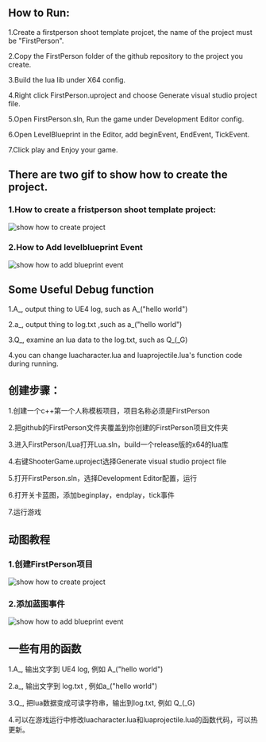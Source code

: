 ## How to Run:
1.Create a firstperson shoot template projcet, the name of the project must be "FirstPerson".

2.Copy the FirstPerson folder of the github repository to the project you create.

3.Build the lua lib under X64 config.

4.Right click FirstPerson.uproject and choose Generate visual studio project file.

5.Open FirstPerson.sln, Run the game under Development Editor config.

6.Open LevelBlueprint in the Editor, add beginEvent, EndEvent, TickEvent.

7.Click play and Enjoy your game.




## There are two gif to show how to create the project.

### 1.How to create a fristperson shoot template project:
![show how to create project](https://github.com/asqbtcupid/asqbtcupid.github.com/blob/master/_image/firstperson.gif?raw=true)

### 2.How to Add levelblueprint Event
![show how to add blueprint event](https://github.com/asqbtcupid/asqbtcupid.github.com/blob/master/_image/addbpevent_fp.gif?raw=true)
​
​
## Some Useful Debug function

1.A\_, output thing to UE4 log, such as A\_("hello world")

2.a\_, output thing to log.txt ,such as a\_("hello world")

3.Q\_, examine an lua data to the log.txt, such as Q\_(\_G)

4.you can change luacharacter.lua and luaprojectile.lua's function code during running.


## 创建步骤：
1.创建一个c++第一个人称模板项目，项目名称必须是FirstPerson

2.把github的FirstPerson文件夹覆盖到你创建的FirstPerson项目文件夹

3.进入FirstPerson/Lua打开Lua.sln，build一个release版的x64的lua库

4.右键ShooterGame.uproject选择Generate visual studio project file

5.打开FirstPerson.sln，选择Development Editor配置，运行

6.打开关卡蓝图，添加beginplay，endplay，tick事件

7.运行游戏

## 动图教程
### 1.创建FirstPerson项目
![show how to create project](https://github.com/asqbtcupid/asqbtcupid.github.com/blob/master/_image/firstperson.gif?raw=true)
​
### 2.添加蓝图事件
![show how to add blueprint event](https://github.com/asqbtcupid/asqbtcupid.github.com/blob/master/_image/addbpevent_fp.gif?raw=true)

## 一些有用的函数

1.A\_, 输出文字到 UE4 log, 例如 A\_("hello world")

2.a\_, 输出文字到 log.txt , 例如a\_("hello world")

3.Q\_, 把lua数据变成可读字符串，输出到log.txt, 例如 Q\_(\_G)

4.可以在游戏运行中修改luacharacter.lua和luaprojectile.lua的函数代码，可以热更新。
